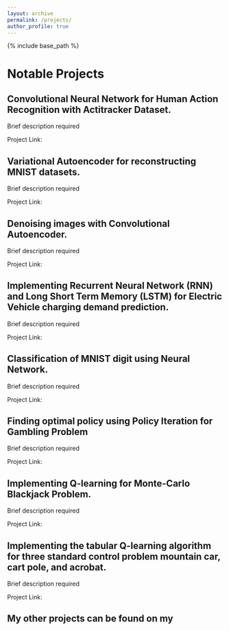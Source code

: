 ```yaml
---
layout: archive
permalink: /projects/
author_profile: true
---
```


{% include base_path %}


Notable Projects
======

Convolutional Neural Network for Human Action Recognition with Actitracker Dataset.
------
Brief description required

Project Link: 

Variational Autoencoder for reconstructing MNIST datasets.
------
Brief description required

Project Link:

Denoising images with Convolutional Autoencoder.
------
Brief description required

Project Link: 

Implementing Recurrent Neural Network (RNN) and Long Short Term Memory (LSTM) for Electric Vehicle charging demand prediction.
------
Brief description required

Project Link: 

Classification of MNIST digit using Neural Network.
------
Brief description required

Project Link: 

Finding optimal policy using Policy Iteration for Gambling Problem
------
Brief description required

Project Link: 

Implementing Q-learning for Monte-Carlo Blackjack Problem.
------
Brief description required

Project Link: 

Implementing the tabular Q-learning algorithm for three standard control problem mountain car, cart pole, and acrobat.
------
Brief description required

Project Link: 


My other projects can be found on my 
------
